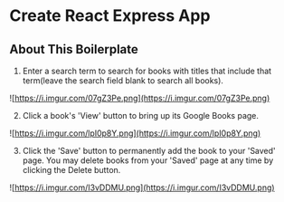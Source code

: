 # Create React Express App

## About This Boilerplate

1. Enter a search term to search for books with titles that include that term(leave the search field blank to search all books).

![https://i.imgur.com/07gZ3Pe.png](https://i.imgur.com/07gZ3Pe.png)

2. Click a book's 'View' button to bring up its Google Books page.

![https://i.imgur.com/lpI0p8Y.png](https://i.imgur.com/lpI0p8Y.png)

3. Click the 'Save' button to permanently add the book to your 'Saved' page. You may delete books from your 'Saved' page at any time by clicking the Delete button.

![https://i.imgur.com/I3vDDMU.png](https://i.imgur.com/I3vDDMU.png)